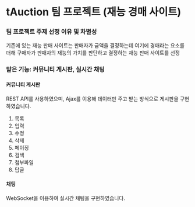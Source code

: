 # tAuction 팀 프로젝트 (재능 경매 사이트)

### 팀 프로젝트 주제 선정 이유 및 차별성    
  기존에 있는 재능 판매 사이트는 판매자가 금액을 결정하는데 여기에 경매라는 요소를 더해 구매자가 판매자의 재능의 가치를 판단하고 결정하는 재능 판매 사이트를 선정
 
 
### 맡은 기능: 커뮤니티 게시판, 실시간 채팅

#### 커뮤니티 게시판
REST API를 사용하였으며, Ajax를 이용해 데이터만 주고 받는 방식으로 게시판을 구현하였습니다.

1. 목록     
2. 입력   
3. 수정   
4. 삭제   
5. 페이징   
6. 검색   
7. 첨부파일   
8. 답글   
 
#### 채팅
WebSocket을 이용하여 실시간 채팅을 구현하였습니다.


